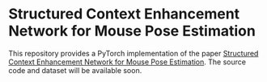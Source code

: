 # Structured Context Enhancement Network for Mouse Pose Estimation

This repository provides a PyTorch implementation of the paper [ Structured Context Enhancement Network for Mouse Pose Estimation](https://arxiv.org/abs/2012.00630). The source code and dataset will be available soon.

